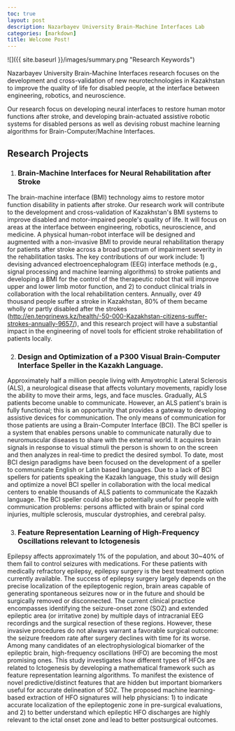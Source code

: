 ```yaml
---
toc: true
layout: post
description: Nazarbayev University Brain-Machine Interfaces Lab 
categories: [markdown]
title: Welcome Post!
---
```

 
![]({{ site.baseurl }}/images/summary.png "Research Keywords")

Nazarbayev University Brain-Machine Interfaces research focuses on the development and cross-validation of new neurotechnologies in Kazakhstan to improve the quality of life for disabled people, at the interface between engineering, robotics, and neuroscience.

Our research focus on developing neural interfaces to restore human motor functions after stroke, and developing brain-actuated assistive robotic systems for disabled persons as well as devising robust machine learning algorithms for Brain-Computer/Machine Interfaces. 


## Research Projects


1. ### Brain-Machine Interfaces for Neural Rehabilitation after Stroke  

The brain-machine interface (BMI) technology aims to restore motor function disability in patients after stroke. Our research work will contribute to the development and cross-validation of Kazakhstan's BMI systems to improve disabled and motor-impaired people's quality of life. It will focus on areas at the interface between engineering, robotics, neuroscience, and medicine. A physical human-robot interface will be designed and augmented with a non-invasive BMI to provide neural rehabilitation therapy for patients after stroke across a broad spectrum of impairment severity in the rehabilitation tasks. The key contributions of our work include: 1) devising advanced electroencephalogram (EEG) interface methods (e.g., signal processing and machine learning algorithms) to stroke patients and developing a BMI for the control of the therapeutic robot that will improve upper and lower limb motor function, and 2) to conduct clinical trials in collaboration with the local rehabilitation centers. Annually, over 49 thousand people suffer a stroke in Kazakhstan, 80% of them became wholly or partly disabled after the strokes (http://en.tengrinews.kz/health/-50-000-Kazakhstan-citizens-suffer-strokes-annually-9657/), and this research project will have a substantial impact in the engineering of novel tools for efficient stroke rehabilitation of patients locally. 


2. ### Design and Optimization of a P300 Visual Brain-Computer Interface Speller in the Kazakh Language.

Approximately half a million people living with Amyotrophic Lateral Sclerosis (ALS), a neurological disease that affects voluntary movements, rapidly lose the ability to move their arms, legs, and face muscles. Gradually, ALS patients become unable to communicate. However, an ALS patient's brain is fully functional; this is an opportunity that provides a gateway to developing assistive devices for communication. The only means of communication for those patients are using a Brain-Computer Interface (BCI). The BCI speller is a system that enables persons unable to communicate naturally due to neuromuscular diseases to share with the external world. It acquires brain signals in response to visual stimuli the person is shown to on the screen and then analyzes in real-time to predict the desired symbol. To date, most BCI design paradigms have been focused on the development of a speller to communicate English or Latin based languages. Due to a lack of BCI spellers for patients speaking the Kazakh language, this study will design and optimize a novel BCI speller in collaboration with the local medical centers to enable thousands of ALS patients to communicate the Kazakh language. The BCI speller could also be potentially useful for people with communication problems: persons afflicted with brain or spinal cord injuries, multiple sclerosis, muscular dystrophies, and cerebral palsy. 


3. ### Feature Representation Learning of High-Frequency Oscillations relevant to Ictogenesis

Epilepsy affects approximately 1% of the population, and about 30~40% of them fail to control seizures with medications. For these patients with medically refractory epilepsy, epilepsy surgery is the best treatment option currently available. The success of epilepsy surgery largely depends on the precise localization of the epileptogenic region, brain areas capable of generating spontaneous seizures now or in the future and should be surgically removed or disconnected. The current clinical practice encompasses identifying the seizure-onset zone (SOZ) and extended epileptic area (or irritative zone) by multiple days of intracranial EEG recordings and the surgical resection of these regions. However, these invasive procedures do not always warrant a favorable surgical outcome: the seizure freedom rate after surgery declines with time for its worse. Among many candidates of an electrophysiological biomarker of the epileptic brain, high-frequency oscillations (HFO) are becoming the most promising ones. This study investigates how different types of HFOs are related to Ictogenesis by developing a mathematical framework such as feature representation learning algorithms. To manifest the existence of novel predictive/distinct features that are hidden but important biomarkers useful for accurate delineation of SOZ. 
The proposed machine learning-based extraction of HFO signatures will help physicians: 1) to indicate accurate localization of the epileptogenic zone in pre-surgical evaluations, and 2) to better understand which epileptic HFO discharges are highly relevant to the ictal onset zone and lead to better postsurgical outcomes.
